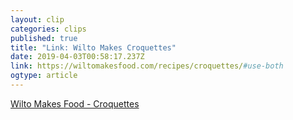 ```yaml
---
layout: clip
categories: clips
published: true
title: "Link: Wilto Makes Croquettes" 
date: 2019-04-03T00:58:17.237Z
link: https://wiltomakesfood.com/recipes/croquettes/#use-both
ogtype: article
---
```

[Wilto Makes Food - Croquettes](https://wiltomakesfood.com/recipes/croquettes/#use-both)
